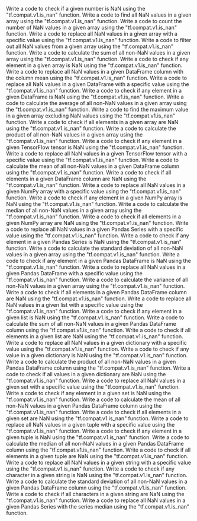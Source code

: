 Write a code to check if a given number is NaN using the "tf.compat.v1.is_nan" function.
Write a code to find all NaN values in a given array using the "tf.compat.v1.is_nan" function.
Write a code to count the number of NaN values in a given array using the "tf.compat.v1.is_nan" function.
Write a code to replace all NaN values in a given array with a specific value using the "tf.compat.v1.is_nan" function.
Write a code to filter out all NaN values from a given array using the "tf.compat.v1.is_nan" function.
Write a code to calculate the sum of all non-NaN values in a given array using the "tf.compat.v1.is_nan" function.
Write a code to check if any element in a given array is NaN using the "tf.compat.v1.is_nan" function.
Write a code to replace all NaN values in a given DataFrame column with the column mean using the "tf.compat.v1.is_nan" function.
Write a code to replace all NaN values in a given DataFrame with a specific value using the "tf.compat.v1.is_nan" function.
Write a code to check if any element in a given DataFrame is NaN using the "tf.compat.v1.is_nan" function.
Write a code to calculate the average of all non-NaN values in a given array using the "tf.compat.v1.is_nan" function.
Write a code to find the maximum value in a given array excluding NaN values using the "tf.compat.v1.is_nan" function.
Write a code to check if all elements in a given array are NaN using the "tf.compat.v1.is_nan" function.
Write a code to calculate the product of all non-NaN values in a given array using the "tf.compat.v1.is_nan" function.
Write a code to check if any element in a given TensorFlow tensor is NaN using the "tf.compat.v1.is_nan" function.
Write a code to replace all NaN values in a given TensorFlow tensor with a specific value using the "tf.compat.v1.is_nan" function.
Write a code to calculate the mean of all non-NaN values in a given DataFrame column using the "tf.compat.v1.is_nan" function.
Write a code to check if all elements in a given DataFrame column are NaN using the "tf.compat.v1.is_nan" function.
Write a code to replace all NaN values in a given NumPy array with a specific value using the "tf.compat.v1.is_nan" function.
Write a code to check if any element in a given NumPy array is NaN using the "tf.compat.v1.is_nan" function.
Write a code to calculate the median of all non-NaN values in a given array using the "tf.compat.v1.is_nan" function.
Write a code to check if all elements in a given NumPy array are NaN using the "tf.compat.v1.is_nan" function.
Write a code to replace all NaN values in a given Pandas Series with a specific value using the "tf.compat.v1.is_nan" function.
Write a code to check if any element in a given Pandas Series is NaN using the "tf.compat.v1.is_nan" function.
Write a code to calculate the standard deviation of all non-NaN values in a given array using the "tf.compat.v1.is_nan" function.
Write a code to check if any element in a given Pandas DataFrame is NaN using the "tf.compat.v1.is_nan" function.
Write a code to replace all NaN values in a given Pandas DataFrame with a specific value using the "tf.compat.v1.is_nan" function.
Write a code to calculate the variance of all non-NaN values in a given array using the "tf.compat.v1.is_nan" function.
Write a code to check if all elements in a given Pandas DataFrame column are NaN using the "tf.compat.v1.is_nan" function.
Write a code to replace all NaN values in a given list with a specific value using the "tf.compat.v1.is_nan" function.
Write a code to check if any element in a given list is NaN using the "tf.compat.v1.is_nan" function.
Write a code to calculate the sum of all non-NaN values in a given Pandas DataFrame column using the "tf.compat.v1.is_nan" function.
Write a code to check if all elements in a given list are NaN using the "tf.compat.v1.is_nan" function.
Write a code to replace all NaN values in a given dictionary with a specific value using the "tf.compat.v1.is_nan" function.
Write a code to check if any value in a given dictionary is NaN using the "tf.compat.v1.is_nan" function.
Write a code to calculate the product of all non-NaN values in a given Pandas DataFrame column using the "tf.compat.v1.is_nan" function.
Write a code to check if all values in a given dictionary are NaN using the "tf.compat.v1.is_nan" function.
Write a code to replace all NaN values in a given set with a specific value using the "tf.compat.v1.is_nan" function.
Write a code to check if any element in a given set is NaN using the "tf.compat.v1.is_nan" function.
Write a code to calculate the mean of all non-NaN values in a given Pandas DataFrame column using the "tf.compat.v1.is_nan" function.
Write a code to check if all elements in a given set are NaN using the "tf.compat.v1.is_nan" function.
Write a code to replace all NaN values in a given tuple with a specific value using the "tf.compat.v1.is_nan" function.
Write a code to check if any element in a given tuple is NaN using the "tf.compat.v1.is_nan" function.
Write a code to calculate the median of all non-NaN values in a given Pandas DataFrame column using the "tf.compat.v1.is_nan" function.
Write a code to check if all elements in a given tuple are NaN using the "tf.compat.v1.is_nan" function.
Write a code to replace all NaN values in a given string with a specific value using the "tf.compat.v1.is_nan" function.
Write a code to check if any character in a given string is NaN using the "tf.compat.v1.is_nan" function.
Write a code to calculate the standard deviation of all non-NaN values in a given Pandas DataFrame column using the "tf.compat.v1.is_nan" function.
Write a code to check if all characters in a given string are NaN using the "tf.compat.v1.is_nan" function.
Write a code to replace all NaN values in a given Pandas Series with the series median using the "tf.compat.v1.is_nan" function.